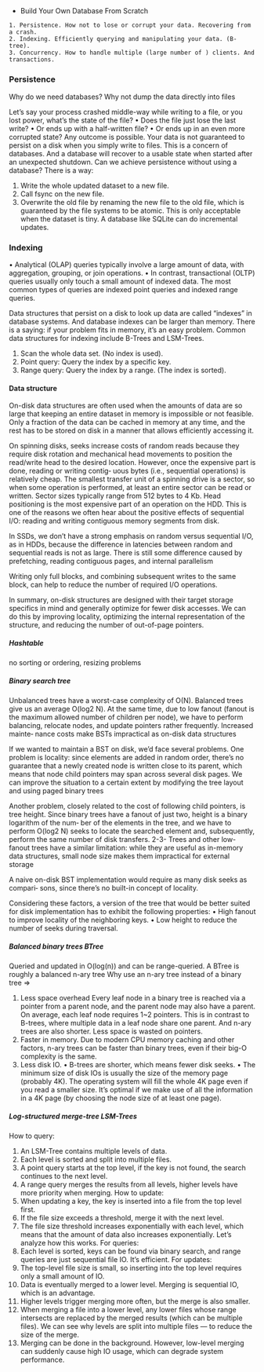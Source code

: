 ##

* Build Your Own Database From Scratch

```
1. Persistence. How not to lose or corrupt your data. Recovering from a crash.
2. Indexing. Efficiently querying and manipulating your data. (B-tree).
3. Concurrency. How to handle multiple (large number of ) clients. And transactions.
```

### Persistence
Why do we need databases? Why not dump the data directly into files

Let’s say your process crashed middle-way while writing to a file, or you lost power, what’s
the state of the file?
• Does the file just lose the last write?
• Or ends up with a half-written file?
• Or ends up in an even more corrupted state?
Any outcome is possible. Your data is not guaranteed to persist on a disk when you simply
write to files. This is a concern of databases. And a database will recover to a usable state
when started after an unexpected shutdown.
Can we achieve persistence without using a database? There is a way:
1. Write the whole updated dataset to a new file.
2. Call fsync on the new file.
3. Overwrite the old file by renaming the new file to the old file, which is guaranteed
by the file systems to be atomic.
This is only acceptable when the dataset is tiny. A database like SQLite can do incremental
updates.

### Indexing

• Analytical (OLAP) queries typically involve a large amount of data, with aggregation,
grouping, or join operations.
• In contrast, transactional (OLTP) queries usually only touch a small amount of
indexed data. The most common types of queries are indexed point queries and
indexed range queries.

Data structures that persist on a disk to look
up data are called “indexes” in database systems. And database indexes can be larger than
memory. There is a saying: if your problem fits in memory, it’s an easy problem.
Common data structures for indexing include B-Trees and LSM-Trees.

1. Scan the whole data set. (No index is used).
2. Point query: Query the index by a specific key.
3. Range query: Query the index by a range. (The index is sorted).

#### Data structure

On-disk data structures are often used when the amounts of data are so large that
keeping an entire dataset in memory is impossible or not feasible. Only a fraction of
the data can be cached in memory at any time, and the rest has to be stored on disk in
a manner that allows efficiently accessing it.

On spinning disks, seeks increase costs of random reads because they require disk
rotation and mechanical head movements to position the read/write head to the
desired location. However, once the expensive part is done, reading or writing contig‐
uous bytes (i.e., sequential operations) is relatively cheap.
The smallest transfer unit of a spinning drive is a sector, so when some operation is
performed, at least an entire sector can be read or written. Sector sizes typically range
from 512 bytes to 4 Kb.
Head positioning is the most expensive part of an operation on the HDD. This is one
of the reasons we often hear about the positive effects of sequential I/O: reading and
writing contiguous memory segments from disk.

In SSDs, we don’t have a strong emphasis on random versus sequential I/O, as in
HDDs, because the difference in latencies between random and sequential reads is
not as large. There is still some difference caused by prefetching, reading contiguous
pages, and internal parallelism

Writing only full blocks, and combining subsequent writes to the same block, can
help to reduce the number of required I/O operations.

In summary, on-disk structures are designed with their target storage specifics in
mind and generally optimize for fewer disk accesses. We can do this by improving
locality, optimizing the internal representation of the structure, and reducing the
number of out-of-page pointers.

##### Hashtable 
no sorting or ordering, resizing problems

##### Binary search tree
Unbalanced trees have a worst-case complexity of O(N).
Balanced trees give us an average O(log2 N). At the same time, due to low fanout
(fanout is the maximum allowed number of children per node), we have to perform
balancing, relocate nodes, and update pointers rather frequently. Increased mainte‐
nance costs make BSTs impractical as on-disk data structures

If we wanted to maintain a BST on disk, we’d face several problems. One problem is
locality: since elements are added in random order, there’s no guarantee that a newly
created node is written close to its parent, which means that node child pointers may
span across several disk pages. We can improve the situation to a certain extent by
modifying the tree layout and using paged binary trees 

Another problem, closely related to the cost of following child pointers, is tree height.
Since binary trees have a fanout of just two, height is a binary logarithm of the num‐
ber of the elements in the tree, and we have to perform O(log2 N) seeks to locate the
searched element and, subsequently, perform the same number of disk transfers. 2-3-
Trees and other low-fanout trees have a similar limitation: while they are useful as
in-memory data structures, small node size makes them impractical for external storage

A naive on-disk BST implementation would require as many disk seeks as compari‐
sons, since there’s no built-in concept of locality. 

Considering these factors, a version of the tree that would be better suited for disk
implementation has to exhibit the following properties:
• High fanout to improve locality of the neighboring keys.
• Low height to reduce the number of seeks during traversal.

##### Balanced binary trees BTree 
Queried and updated in O(log(n)) and can be range-queried. A BTree is roughly a balanced n-ary tree
Why use an n-ary tree instead of a binary tree => 
1. Less space overhead
Every leaf node in a binary tree is reached via a pointer from a parent node, and
the parent node may also have a parent. On average, each leaf node requires 1~2
pointers.
This is in contrast to B-trees, where multiple data in a leaf node share one parent.
And n-ary trees are also shorter. Less space is wasted on pointers.
2. Faster in memory.
Due to modern CPU memory caching and other factors, n-ary trees can be faster
than binary trees, even if their big-O complexity is the same.
3. Less disk IO.
• B-trees are shorter, which means fewer disk seeks.
• The minimum size of disk IOs is usually the size of the memory page (probably
4K). The operating system will fill the whole 4K page even if you read a smaller
size. It’s optimal if we make use of all the information in a 4K page (by choosing
the node size of at least one page).

##### Log-structured merge-tree LSM-Trees
How to query:
1. An LSM-Tree contains multiple levels of data.
2. Each level is sorted and split into multiple files.
3. A point query starts at the top level, if the key is not found, the search continues to
the next level.
4. A range query merges the results from all levels, higher levels have more priority
when merging.
How to update:
5. When updating a key, the key is inserted into a file from the top level first.
6. If the file size exceeds a threshold, merge it with the next level.
7. The file size threshold increases exponentially with each level, which means that
the amount of data also increases exponentially.
Let’s analyze how this works. For queries:
1. Each level is sorted, keys can be found via binary search, and range queries are just
sequential file IO. It’s efficient.
For updates:
2. The top-level file size is small, so inserting into the top level requires only a small
amount of IO.
3. Data is eventually merged to a lower level. Merging is sequential IO, which is an
advantage.
4. Higher levels trigger merging more often, but the merge is also smaller.
5. When merging a file into a lower level, any lower files whose range intersects are
replaced by the merged results (which can be multiple files). We can see why levels
are split into multiple files — to reduce the size of the merge.
6. Merging can be done in the background. However, low-level merging can suddenly
cause high IO usage, which can degrade system performance.
